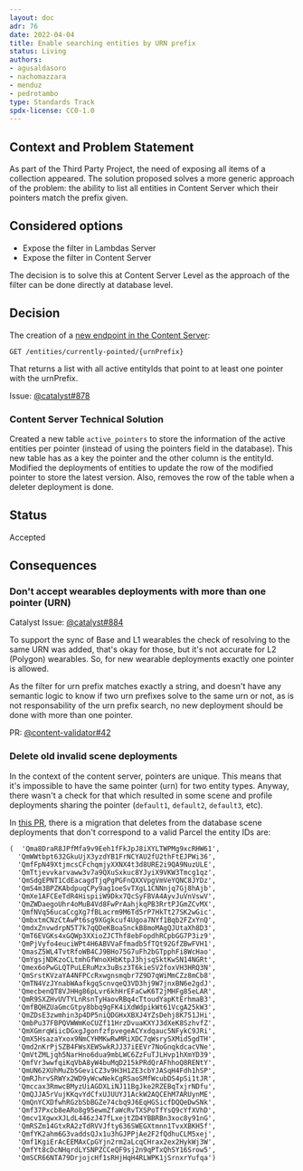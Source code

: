 ```yaml
---
layout: doc
adr: 76
date: 2022-04-04
title: Enable searching entities by URN prefix
status: Living
authors:
- agusaldasoro
- nachomazzara
- menduz
- pedrotambo
type: Standards Track
spdx-license: CC0-1.0
---
```


## Context and Problem Statement

As part of the Third Party Project, the need of exposing all items of a collection appeared. The solution proposed solves a more generic approach of the problem: the ability to list all entities in Content Server which their pointers match the prefix given.

## Considered options

- Expose the filter in Lambdas Server
- Expose the filter in Content Server

The decision is to solve this at Content Server Level as the approach of the filter can be done directly at database level.

## Decision

The creation of a [new endpoint in the Content Server](https://github.com/decentraland/catalyst-api-specs/pull/21):

`GET /entities/currently-pointed/{urnPrefix}`

That returns a list with all active entityIds that point to at least one pointer with the urnPrefix.

Issue: [@catalyst#878](https://github.com/decentraland/catalyst/issues/878)


### Content Server Technical Solution
Created a new table `active_pointers` to store the information of the active entities per pointer (instead of using the pointers field in the database). This new table has as a key the pointer and the other column is the entityId.
Modified the deployments of entities to update the row of the modified pointer to store the latest version. Also, removes the row of the table when a deleter deployment is done.

## Status

Accepted

## Consequences

### Don't accept wearables deployments with more than one pointer (URN)

Catalyst Issue: [@catalyst#884](https://github.com/decentraland/catalyst/issues/884)

To support the sync of Base and L1 wearables the check of resolving to the same URN was added, that's okay for those, but it's not accurate for L2 (Polygon) wearables. So, for new wearable deployments exactly one pointer is allowed.

As the filter for urn prefix matches exactly a string, and doesn't have any semantic logic to know if two urn prefixes solve to the same urn or not, as is not responsability of the urn prefix search, no new deployment should be done with more than one pointer.

PR: [@content-validator#42](https://github.com/decentraland/content-validator/pull/42)


### Delete old invalid scene deployments

In the context of the content server, pointers are unique. This means that it's impossible to have the same pointer (urn) for two entity types. Anyway, there wasn't a check for that which resulted in some scene and profile deployments sharing the pointer (`default1`, `default2`, `default3`, etc). 

In [this PR](https://github.com/decentraland/catalyst/pull/969), there is a migration that deletes from the database scene deployments that don't correspond to a valid Parcel the entity IDs are:
```
(  'Qma8DraR8JPfMfa9v9Eeh1fFkJpJ8iXYLTWPMg9xcRHW61',
  'QmWWtbpt632GkuUjX3yzdYB1FrNCYAU2fU2thFtEJPWi36',
  'QmfFpN49XtjmcsCFchqmjyXXNX4t3d8URE2i9QA9NuzULE',
  'QmTtjevvkarvaww3v7a9QXuSxkuc8YJyiX9VKW3Tmcg1qz',
  'QmSdgEPNT1CdEacagdTjqPgPGFnQXXVpgVmVeYQNC8JYDz',
  'QmS4m3BPZKAbdpuqCPy9ag1oeSvTXgL1CNNnjq7Gj8hAjb',
  'QmXe1AFCEeTdR4HispiiW9Dkx7QcSyFBVA4AyvJuVnVswV',
  'QmZWDaegoUhr4oMuB4Vd8FwPrAahjkqPB3RrtPJGmZCvMX',
  'QmfNVq56ucaCcgXg7fBLacrm9M6Td5rP7HkTt27SK2wGic',
  'QmbxtmCNzCtAwPt6sg9XGgkcuf4Ugoa7NYf1Bqb2FZxYnQ',
  'QmdxZnvwdrpN5T7k7qQDeKBoaSnckB8moMAgQJUtaXh8D3',
  'QmT6EVGKs4xGQWp3XXioZJCThf8ebFopdhRCpbGG7P3iz9',
  'QmPjVyfo4euciWPt4H6ABVVaFfmadb5fTQt92GfZBwFVH1',
  'QmasZ5WL4TvtRfoWB4CJ9BHo75G7uFh2bGTpphFi8WcHao',
  'QmYgsjNDKzoCLtmhGfWnoXHbKtpJ3hjsqSktKwSN14NGRt',
  'Qmex6oPwGLQTPuLERuMzx3uBsz3T6kieSV2foxVH3HRQ3N',
  'QmSrstKVzaYA4NFPCcRxwgnsmqbr7Z9D7qWiMmCZz8mCb8',
  'QmTN4VzJYnabWAafkgqScnvqeQ3VD3hj9W7jnxBN6e2gdJ',
  'QmecbenQT8VJHHg86pLvr6khHrEFaCwK6T2jMHFg85eLAR',
  'QmR9SXZHvUVTYLnRsnTyHaovRBq4cTtoudYapKtErhmaB3',
  'QmfBQHZUaGmcGtpy8bbq9gFK4iXdWdpikWt61VcgA25kW3',
  'QmZDsE3zwmhin3p4DP5niQDGHxXBXJ4YZsDehj8K751JHi',
  'QmbPu37FBPQVWWmKoCUZf11HrzDvuaKXYJ3dXeK8SzhvfZ',
  'QmXGmrqWiicDGxgJgonfzfpvegeACYxdqauc5NFykC9JRi',
  'QmX5HsazaYxox9NmCYHMKwRwMRiXDC7qWsrySXMid5gdTH',
  'Qmd2nKrPjSZB4FWsXEWSwkRJJ37iEEVr7NoGnqkdcacVNe',
  'QmVtZMLjqh5NarHno6dua9mbLWC6ZzFuTJLHvp1hXmYD39',
  'QmfVr3wwfqiKqVbA8yW4buMqD215kPRdQrAFhhoQ8RENtY',
  'QmUN62XUhMuZb5GeviCZ3v9H3H1ZE3cbYJASqH4Fdh1hSP',
  'QmRJhrvSRWYx2WD9yWcwNekCgRSaoSMfWcubDS4pSi1tJR',
  'Qmccax3RmwcBMyzUiAGDXLiNJ11BgJke2RZEBqTxjrNDfu',
  'QmQJJA5rVujKKqvYdCfxUJUUYJ1AckW2AQCEhM7ARUynME',
  'QmQnYCXDfwhRGzbSbBGZe74cbq9J6EqHGSicfDQQeDwSNk',
  'Qmf37Pxcb8eARo8g95ewmZfaWcRvTXSPoTfYsQ9cYfXVhD',
  'Qmcv1XgwxXJLdL446zJ47fLxejtZD4YBBRBn3xoc8y91nG',
  'QmRSZm14GtxRA2zTdRVVJfty636SWEGXtmnn1TvxXBKH5f',
  'QmfYK2ahm6G3vaddsQJx1u3hGJPPjAe2F2fQdhuCLM5xej',
  'Qmf1KgiErAcEEMAxCpGYjn2rm2aLcqCHrax2ex2HykWj3W',
  'QmfYt8cDcNHqrdLYSNPZCCeQF9sj2n9qPTxQhSY16Srow5',
  'QmSCR66NTA79DrjojcHf1sRHjHqH4RLWPK1jSrnxrYufqa')
```
